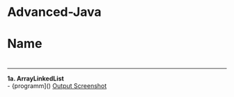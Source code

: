 # Advanced-Java
# Name 
#
#
#

---

**1a. ArrayLinkedList <br>** - {programm]()
[Output Screenshot](https://github.com/harshitha-dbangeraa035/Advanced-Java/blob/main/ArraylistLinkedlistdemo/ArrayLinkedList.png)<br>



